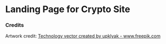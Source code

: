 # Landing Page for Crypto Site


### Credits

Artwork credit: 
<a href="https://www.freepik.com/vectors/technology">Technology vector created by upklyak - www.freepik.com</a>